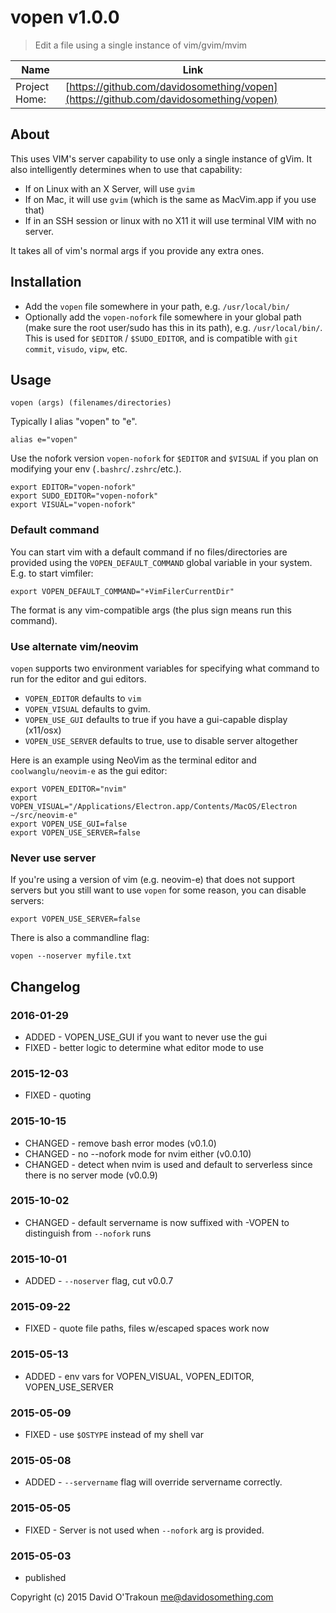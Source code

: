 # vopen v1.0.0

> Edit a file using a single instance of vim/gvim/mvim

| Name          | Link           |
| ------------- | -------------- |
| Project Home: | [https://github.com/davidosomething/vopen](https://github.com/davidosomething/vopen)

## About

This uses VIM's server capability to use only a single instance of gVim.
It also intelligently determines when to use that capability:

- If on Linux with an X Server, will use `gvim`
- If on Mac, it will use `gvim` (which is the same as MacVim.app if you use
  that)
- If in an SSH session or linux with no X11 it will use terminal VIM with no
  server.

It takes all of vim's normal args if you provide any extra ones.

## Installation

- Add the `vopen` file somewhere in your path, e.g. `/usr/local/bin/`
- Optionally add the `vopen-nofork` file somewhere in your global path (make
  sure the root user/sudo has this in its path), e.g. `/usr/local/bin/`. This is
  used for `$EDITOR` / `$SUDO_EDITOR`, and is compatible with `git commit`,
  `visudo`, `vipw`, etc.

## Usage

    vopen (args) (filenames/directories)

Typically I alias "vopen" to "e".

    alias e="vopen"

Use the nofork version `vopen-nofork` for `$EDITOR` and `$VISUAL` if you plan
on modifying your env (`.bashrc`/`.zshrc`/etc.).

    export EDITOR="vopen-nofork"
    export SUDO_EDITOR="vopen-nofork"
    export VISUAL="vopen-nofork"

### Default command

You can start vim with a default command if no files/directories are provided
using the `VOPEN_DEFAULT_COMMAND` global variable in your system. E.g. to
start vimfiler:

    export VOPEN_DEFAULT_COMMAND="+VimFilerCurrentDir"

The format is any vim-compatible args (the plus sign means run this command).

### Use alternate vim/neovim

`vopen` supports two environment variables for specifying what command to run
for the editor and gui editors.

- `VOPEN_EDITOR` defaults to `vim`
- `VOPEN_VISUAL` defaults to gvim.
- `VOPEN_USE_GUI` defaults to true if you have a gui-capable display (x11/osx)
- `VOPEN_USE_SERVER` defaults to true, use to disable server altogether

Here is an example using NeoVim as the terminal editor and `coolwanglu/neovim-e`
as the gui editor:

    export VOPEN_EDITOR="nvim"
    export VOPEN_VISUAL="/Applications/Electron.app/Contents/MacOS/Electron ~/src/neovim-e"
    export VOPEN_USE_GUI=false
    export VOPEN_USE_SERVER=false

### Never use server

If you're using a version of vim (e.g. neovim-e) that does not support servers
but you still want to use `vopen` for some reason, you can disable servers:

    export VOPEN_USE_SERVER=false

There is also a commandline flag:

    vopen --noserver myfile.txt

## Changelog

### 2016-01-29

- ADDED - VOPEN_USE_GUI if you want to never use the gui
- FIXED - better logic to determine what editor mode to use

### 2015-12-03

- FIXED - quoting

### 2015-10-15

- CHANGED - remove bash error modes (v0.1.0)
- CHANGED - no --nofork mode for nvim either (v0.0.10)
- CHANGED - detect when nvim is used and default to serverless since there is
  no server mode (v0.0.9)

### 2015-10-02

- CHANGED - default servername is now suffixed with -VOPEN to distinguish from
  `--nofork` runs

### 2015-10-01

- ADDED - `--noserver` flag, cut v0.0.7

### 2015-09-22

- FIXED - quote file paths, files w/escaped spaces work now

### 2015-05-13

- ADDED - env vars for VOPEN_VISUAL, VOPEN_EDITOR, VOPEN_USE_SERVER

### 2015-05-09

- FIXED - use `$OSTYPE` instead of my shell var

### 2015-05-08

- ADDED - `--servername` flag will override servername correctly.

### 2015-05-05

- FIXED - Server is not used when `--nofork` arg is provided.

### 2015-05-03

- published

Copyright (c) 2015 David O'Trakoun <me@davidosomething.com>
